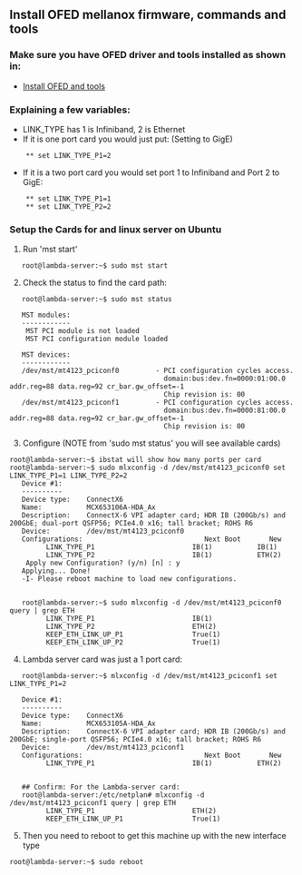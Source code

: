 ## Install OFED mellanox firmware, commands and tools

### Make sure you have OFED driver and tools installed as shown in:
   * <A HREF=https://github.com/markwdalton/lambdalabs/tree/main/documentation/infiniband/OFED-Install.md>Install OFED and tools</A>

### Explaining a few variables:
  * LINK_TYPE has 1 is Infiniband, 2 is Ethernet
  * If it is one port card you would just put: (Setting to GigE)
```
    ** set LINK_TYPE_P1=2
```
  * If it is a two port card you would set port 1 to Infiniband and Port 2 to GigE:
```
    ** set LINK_TYPE_P1=1
    ** set LINK_TYPE_P2=2
```

### Setup the Cards for and linux server on Ubuntu
1. Run 'mst start'
```
   root@lambda-server:~$ sudo mst start
```
2. Check the status to find the card path:
```
   root@lambda-server:~$ sudo mst status

   MST modules:
   ------------
    MST PCI module is not loaded
    MST PCI configuration module loaded

   MST devices:
   ------------
   /dev/mst/mt4123_pciconf0         - PCI configuration cycles access.
                                      domain:bus:dev.fn=0000:01:00.0 addr.reg=88 data.reg=92 cr_bar.gw_offset=-1
                                      Chip revision is: 00
   /dev/mst/mt4123_pciconf1         - PCI configuration cycles access.
                                      domain:bus:dev.fn=0000:81:00.0 addr.reg=88 data.reg=92 cr_bar.gw_offset=-1
                                      Chip revision is: 00
```
3. Configure  (NOTE from 'sudo mst status' you will see available cards)
```
root@lambda-server:~$ ibstat will show how many ports per card
root@lambda-server:~$ sudo mlxconfig -d /dev/mst/mt4123_pciconf0 set LINK_TYPE_P1=1 LINK_TYPE_P2=2
   Device #1:
   ----------
   Device type:    ConnectX6
   Name:           MCX653106A-HDA_Ax
   Description:    ConnectX-6 VPI adapter card; HDR IB (200Gb/s) and 200GbE; dual-port QSFP56; PCIe4.0 x16; tall bracket; ROHS R6
   Device:         /dev/mst/mt4123_pciconf0
   Configurations:                              Next Boot       New
         LINK_TYPE_P1                        IB(1)           IB(1)
         LINK_TYPE_P2                        IB(1)           ETH(2)
    Apply new Configuration? (y/n) [n] : y
   Applying... Done!
   -I- Please reboot machine to load new configurations.


   root@lambda-server:~$ sudo mlxconfig -d /dev/mst/mt4123_pciconf0 query | grep ETH
         LINK_TYPE_P1                        IB(1)
         LINK_TYPE_P2                        ETH(2)
         KEEP_ETH_LINK_UP_P1                 True(1)
         KEEP_ETH_LINK_UP_P2                 True(1)
```

4. Lambda server card was just a 1 port card:
```
   root@lambda-server:~$ mlxconfig -d /dev/mst/mt4123_pciconf1 set LINK_TYPE_P1=2

   Device #1:
   ----------
   Device type:    ConnectX6
   Name:           MCX653105A-HDA_Ax
   Description:    ConnectX-6 VPI adapter card; HDR IB (200Gb/s) and 200GbE; single-port QSFP56; PCIe4.0 x16; tall bracket; ROHS R6
   Device:         /dev/mst/mt4123_pciconf1
   Configurations:                              Next Boot       New
         LINK_TYPE_P1                        IB(1)           ETH(2)


   ## Confirm: For the Lambda-server card:
   root@lambda-server:/etc/netplan# mlxconfig -d /dev/mst/mt4123_pciconf1 query | grep ETH
         LINK_TYPE_P1                        ETH(2)          
         KEEP_ETH_LINK_UP_P1                 True(1)         
```

5. Then you need to reboot to get this machine up with the new interface type
```
root@lambda-server:~$ sudo reboot
```

